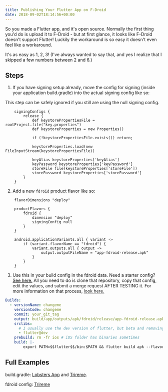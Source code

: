 ```yaml
---
title: Publishing Your Flutter App on F-Droid
date: 2018-09-02T18:14:56+00:00
---
```

So you made a Flutter app, and it's open source. Normally the first thing you'd do is upload it to F-Droid - but at first glance, it looks like F-Droid doesn't support Flutter! Luckily the workaround is so easy it doesn't even feel like a workaround.

It's as easy as 1, 2, 3! (I've always wanted to say that, and yes I realize that I skipped a few numbers between 2 and 6.)

## Steps

1. If you have signing setup already, move the config for signing (inside your application build.gradle) into the actual signing config like so:

This step can be safely ignored if you still are using the null signing config.

```
    signingConfigs {
        release {
            def keystorePropertiesFile = rootProject.file("key.properties")
            def keystoreProperties = new Properties()

            if (!keystorePropertiesFile.exists()) return;

            keystoreProperties.load(new FileInputStream(keystorePropertiesFile))

            keyAlias keystoreProperties['keyAlias']
            keyPassword keystoreProperties['keyPassword']
            storeFile file(keystoreProperties['storeFile'])
            storePassword keystoreProperties['storePassword']
        }
    }

```

2. Add a new `fdroid` product flavor like so:

```
    flavorDimensions "deploy"

    productFlavors {
        fdroid {
            dimension "deploy"
            signingConfig null
        }
    }

    android.applicationVariants.all { variant ->
        if (variant.flavorName == "fdroid") {
            variant.outputs.all { output ->
                output.outputFileName = "app-fdroid-release.apk"
            }
        }
    }
```

3. Use this in your build config in the fdroid data. Need a starter config? [See here.](https://gitlab.com/fdroid/fdroiddata/blob/master/metadata/org.deluge.trireme.txt) All you need to do is clone that repository, copy that config, edit the values, and submit a merge request AFTER TESTING it. For more information on that process, [look here.](https://f-droid.org/en/docs/Submitting_to_F-Droid_Quick_Start_Guide/)

```yaml
Builds:
  - versionName: changeme
    versionCode: changeme
    commit: your_git_tag
    output: build/app/outputs/apk/fdroid/release/app-fdroid-release.apk
    srclibs:
      # I usually use the dev version of flutter, but beta and removing the @ altogether works too.
      - flutter@dev
    prebuild: rm -fr ios # iOS folder has binaries sometimes
    build: |-
        export PATH=$$flutter$$/bin:$PATH && flutter build apk --flavor fdroid
```

## Full Examples

build.gradle: [Lobsters App](https://gitlab.com/nikhiljha/lobsters-app/blob/4326b69792c8575e5cbea7c0f2f7ff1b2c38d83d/android/app/build.gradle) and [Trireme](https://github.com/teal77/trireme/blob/master/android/app/build.gradle).

fdroid config: [Trireme](https://gitlab.com/fdroid/fdroiddata/blob/master/metadata/org.deluge.trireme.txt)
